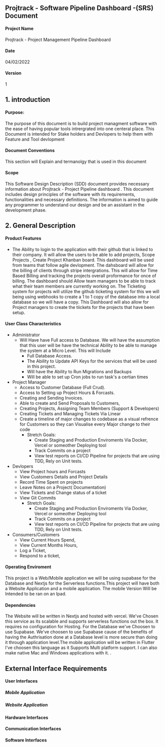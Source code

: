  ## Projtrack - Software Pipeline Dashboard -(SRS) Document
 
 #### Project Name
 Projtrack - Project Management Pipeline Dashboard
 #### Date 
04/02/2022
 #### Version 
 1

## 1. introduction
#### Purpose:
The purpose of this document is to build project managment software with the ease of having popular tools intrergrated into one centeral place. This Document is intended for Stake holders and Devlopers to help them with Feature and Tool devlopment

#### Document Conventions
This section will Explain and termanolgy that is used in this document

#### Scope
This Software Design Description (SDD) document provides necessary information about Projtrack - Project Pipeline dashboard . This document includes design principles of the software with its requirements, functionalities and necessary definitions. The information is aimed to guide any programmer to understand our design and be an assistant in the development phase.
	
## 2. General Description

#### Product Features
- The Ability to login to the application with their github that is linked to their company. It will allow the users to be able to add projects, Scope Projects , Create Project Khanban board. This dashboard will be used from teams that follow agile devlopment. The dahsboard will allow for the billing of clients through stripe intergrations. This will allow for Time Based Billing and tracking the projects overall proformance for once of billing. The dashboard should Allow team managers to be able to track what their team members are currently working on. The Ticketing system for projects will utilize the github ticketing system for this we will being using webhooks to create a 1 to 1 copy of the database into a local database so we will have a copy. This Dashboard will also allow for Project managers to create the tiickets for the projects that have been setup.							
 
#### User Class Characteristics
- Administrator
	- Will Have have Full access to Database. We will have the assumption that this user will be have the technical Ability to be able to manage the system at a Micro Level. This will Include
		- Full Database Access.
		- The Ability to Update API Keys for the services that will be used in this project.
		- Will have the Ability to Run Migrations and Backups
		- Will be able to set up Cron jobs to run task's a certian times
- Project Manager
	- Access to Customer Database (Full Crud).
	- Access to Setting up Project Hours & Forcasts.
	- Creating and Sending Invoices.
	- Able to create and Send Proposals to Customers,
	- Creating Projects, Assigning Team Members (Support & Developers)
	- Creating Tickets and Managing Tickets Via Linear
	- Create a timeline of major changes to codebase as a visual refrence for Customers so they can Visualise every Major change to their code
		- Stretch Goals: 
			- Create Staging and Production Enviroments Via Docker, Vercel or someother Deploying tool
			- Track Commits on a project
			- View test reports on CI/CD Pipeline for projects that are using TDD, Rely on Unit tests.
- Devlopers
	- View Project hours and Forcasts
	- View Customers Details and Project Details
	- Record Time Spent on projects
	- Leave Notes on a Project( Documentation)
	- View Tickets and Change status of a ticket
	- View Git Commits
		- Stretch Goals: 
			- Create Staging and Production Enviroments Via Docker, Vercel or someother Deploying tool
			- Track Commits on a project
			- View test reports on CI/CD Pipeline for projects that are using TDD, Rely on Unit tests.
- Consumers/Customers 
	- View Current Hours Spend,
	- View Current Months Hours,
	- Log a Ticket,
	- Respond to a ticket,
	
#### Operating Enviroment
This project is a Web/Mobile application we will be using supabase for the Database and Nextjs for the Serverless functions.This project will have both a Website Application and a mobile application. The mobile Version Will be Intended to be ran on an Ipad.

#### Dependencies
The Website will be written in Nextjs and hosted with vercel. We've Chosen this service as its scalable and supports serverless functions out the box. It requires no configuration for Hosting. For the Database we've Choosen to use Supabase. We've choosen to use Supabase cause of the benefits of having the Authrisation done at a Database level is more secure than doing it through application level.The mobile application will be written in Flutter I've choosen this language as it Supports Multi platform support. I can also make native Mac and Windows applications with it.
.
## External Interface Requirements

#### User Interfaces
##### Mobile Application
##### Website Application

#### Hardware Interfaces
#### Communication Interfaces
#### Software Interfaces
